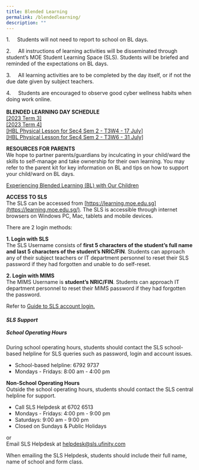 ```yaml
---
title: Blended Learning
permalink: /blendedlearning/
description: ""
---
```

1.&nbsp;&nbsp;&nbsp;&nbsp; Students will not need to report to school on BL days.&nbsp;

2.&nbsp;&nbsp;&nbsp;&nbsp; All instructions of learning activities will be disseminated through student’s MOE Student Learning Space (SLS). Students will be briefed and reminded of the expectations on BL days.&nbsp;

3.&nbsp;&nbsp;&nbsp;&nbsp; All learning activities are to be completed by the day itself, or if not the due date given by subject teachers.&nbsp;

4.&nbsp;&nbsp;&nbsp;&nbsp; Students are encouraged to observe good cyber wellness habits when doing work online.&nbsp;<br><br><strong>BLENDED LEARNING DAY SCHEDULE</strong><br>
<a target="_blank" href="https://drive.google.com/file/d/1zX85aCjluQ7N6r2Cc5IR-C09uGkHol7y/view?usp=sharing">[2023 Term 3]</a><br>
<a target="_blank" href="https://drive.google.com/file/d/11PvW7kPurkWO3MhqpYXFeshn8NalrSHV/view?usp=sharing">[2023 Term 4]</a><br>
<a target="_blank" href="https://drive.google.com/file/d/1STBsiHzpZHANmYmmfpLZ9cXF-NHDciM0/view?usp=sharing">[HBL Physical Lesson for Sec4 Sem 2 - T3W4 - 17 July]</a><br>
<a target="_blank" href="https://drive.google.com/file/d/1ICmpgzYVTcCkws9JjZk24T_E46x4dKwY/view?usp=sharing">[HBL Physical Lesson for Sec4 Sem 2 - T3W6 - 31 July]</a><br>


**RESOURCES FOR PARENTS**
<br>We hope to partner parents/guardians by inculcating in your child/ward the skills to self-manage and take ownership for their own learning. You may refer to the parent kit for key information on BL and tips on how to support your child/ward on BL days.

[Experiencing Blended Learning (BL) with Our Children](https://drive.google.com/file/d/1SEia12wmBAIkNLrTaqWxw_QALjR1FysG/view?usp=share_link)[  
](https://westwoodsec.moe.edu.sg/qql/slot/u558/Latest%20Update/HBL/Parent-Kit-Experiencing-Blended-Learning.pdf)

**ACCESS TO SLS**<br>The SLS can be accessed from&nbsp;[https://learning.moe.edu.sg](https://learning.moe.edu.sg/). The SLS is accessible through internet browsers on Windows PC, Mac, tablets and mobile devices.&nbsp;  
  
There are 2 login methods:  
  
**1\. Login with SLS**  
The SLS Username consists of&nbsp;**first 5 characters of the student’s full name and last 5 characters of the student’s NRIC/FIN**. Students can approach any of their subject teachers or IT department personnel to reset their SLS password if they had forgotten and unable to do self-reset.&nbsp;  
  
**2\. Login with MIMS**  
The MIMS Username is&nbsp;**student’s NRIC/FIN**. Students can approach IT department personnel to reset their MIMS password if they had forgotten the password.  
  
Refer to&nbsp;[Guide to SLS account login.  
](https://www.learning.moe.edu.sg/sls/students/index.html)


##### **SLS Support** <br><br>**School Operating Hours**<br>
During school operating hours, students should contact the SLS school-based helpline for SLS queries such as&nbsp;password, login and account issues.

* School-based helpline: 6792 9737
* Mondays - Fridays: 8:00 am - 4:00 pm

**Non-School Operating Hours**&nbsp;<br>
Outside the school operating hours, students should contact the SLS central helpline for support.

* Call SLS Helpdesk at 6702 6513
* Mondays - Fridays: 4:00 pm - 9:00 pm
* Saturdays: 9:00 am - 9:00 pm
* Closed on Sundays &amp; Public Holidays

or
<br>Email SLS Helpdesk at helpdesk@sls.ufinity.com

When emailing the SLS Helpdesk, students should include their full name, name of school and form class.